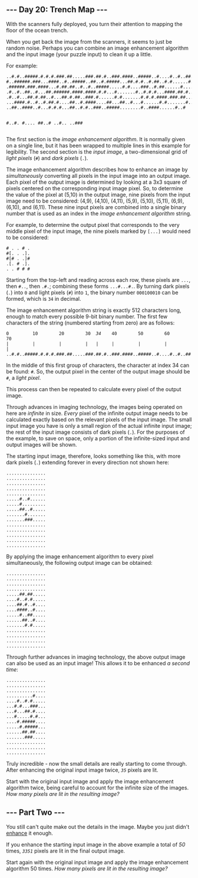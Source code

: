 <h2>--- Day 20: Trench Map ---</h2><p>With the scanners fully deployed, you turn their attention to mapping the floor of the ocean trench.</p>
<p>When you get back the image from the scanners, it seems to just be random noise. Perhaps you can combine an image enhancement algorithm and the input image (your puzzle input) to clean it up a little.</p>
<p>For example:</p>
<pre><code>..#.#..#####.#.#.#.###.##.....###.##.#..###.####..#####..#....#..#..##..##
#..######.###...####..#..#####..##..#.#####...##.#.#..#.##..#.#......#.###
.######.###.####...#.##.##..#..#..#####.....#.#....###..#.##......#.....#.
.#..#..##..#...##.######.####.####.#.#...#.......#..#.#.#...####.##.#.....
.#..#...##.#.##..#...##.#.##..###.#......#.#.......#.#.#.####.###.##...#..
...####.#..#..#.##.#....##..#.####....##...##..#...#......#.#.......#.....
..##..####..#...#.#.#...##..#.#..###..#####........#..####......#..#

#..#.
#....
##..#
..#..
..###
</code></pre>
<p>The first section is the <em>image enhancement algorithm</em>. It is normally given on a single line, but it has been wrapped to multiple lines in this example for legibility. The second section is the <em>input image</em>, a two-dimensional grid of <em>light pixels</em> (<code>#</code>) and <em>dark pixels</em> (<code>.</code>).</p>
<p>The image enhancement algorithm describes how to enhance an image by <em>simultaneously</em> converting all pixels in the input image into an output image. Each pixel of the output image is determined by looking at a 3x3 square of pixels centered on the corresponding input image pixel. So, to determine the value of the pixel at (5,10) in the output image, nine pixels from the input image need to be considered: (4,9), (4,10), (4,11), (5,9), (5,10), (5,11), (6,9), (6,10), and (6,11). These nine input pixels are combined into a single binary number that is used as an index in the <em>image enhancement algorithm</em> string.</p>
<p>For example, to determine the output pixel that corresponds to the very middle pixel of the input image, the nine pixels marked by <code>[...]</code> would need to be considered:</p>
<pre><code># . . # .
#[. . .].
#[# . .]#
.[. # .].
. . # # #
</code></pre>
<p>Starting from the top-left and reading across each row, these pixels are <code>...</code>, then <code>#..</code>, then <code>.#.</code>; combining these forms <code>...#...#.</code>. By turning dark pixels (<code>.</code>) into <code>0</code> and light pixels (<code>#</code>) into <code>1</code>, the binary number <code>000100010</code> can be formed, which is <code>34</code> in decimal.</p>
<p>The image enhancement algorithm string is exactly 512 characters long, enough to match every possible 9-bit binary number. The first few characters of the string (numbered starting from zero) are as follows:</p>
<pre><code>0         10        20        30  <em>34</em>    40        50        60        70
|         |         |         |   <em>|</em>     |         |         |         |
..#.#..#####.#.#.#.###.##.....###.<em>#</em>#.#..###.####..#####..#....#..#..##..##
</code></pre>
<p>In the middle of this first group of characters, the character at index 34 can be found: <code>#</code>. So, the output pixel in the center of the output image should be <code>#</code>, a <em>light pixel</em>.</p>
<p>This process can then be repeated to calculate every pixel of the output image.</p>
<p>Through advances in imaging technology, the images being operated on here are <em>infinite</em> in size. <em>Every</em> pixel of the infinite output image needs to be calculated exactly based on the relevant pixels of the input image. The small input image you have is only a small region of the actual infinite input image; the rest of the input image consists of dark pixels (<code>.</code>). For the purposes of the example, to save on space, only a portion of the infinite-sized input and output images will be shown.</p>
<p>The starting input image, therefore, looks something like this, with more dark pixels (<code>.</code>) extending forever in every direction not shown here:</p>
<pre><code>...............
...............
...............
...............
...............
.....#..#......
.....#.........
.....##..#.....
.......#.......
.......###.....
...............
...............
...............
...............
...............
</code></pre>
<p>By applying the image enhancement algorithm to every pixel simultaneously, the following output image can be obtained:</p>
<pre><code>...............
...............
...............
...............
.....##.##.....
....#..#.#.....
....##.#..#....
....####..#....
.....#..##.....
......##..#....
.......#.#.....
...............
...............
...............
...............
</code></pre>
<p>Through further advances in imaging technology, the above output image can also be used as an input image! This allows it to be enhanced <em>a second time</em>:</p>
<pre><code>...............
...............
...............
..........#....
....#..#.#.....
...#.#...###...
...#...##.#....
...#.....#.#...
....#.#####....
.....#.#####...
......##.##....
.......###.....
...............
...............
...............
</code></pre>
<p>Truly incredible - now the small details are really starting to come through. After enhancing the original input image twice, <code><em>35</em></code> pixels are lit.</p>
<p>Start with the original input image and apply the image enhancement algorithm twice, being careful to account for the infinite size of the images. <em>How many pixels are lit in the resulting image?</em></p>

<h2 id="part2">--- Part Two ---</h2><p>You still can't quite make out the details in the image. Maybe you just didn't <a href="https://en.wikipedia.org/wiki/Kernel_(image_processing)" target="_blank">enhance</a> it <span title="Yeah, that's definitely the problem.">enough</span>.</p>
<p>If you enhance the starting input image in the above example a total of <em>50</em> times, <code><em>3351</em></code> pixels are lit in the final output image.</p>
<p>Start again with the original input image and apply the image enhancement algorithm 50 times. <em>How many pixels are lit in the resulting image?</em></p>
